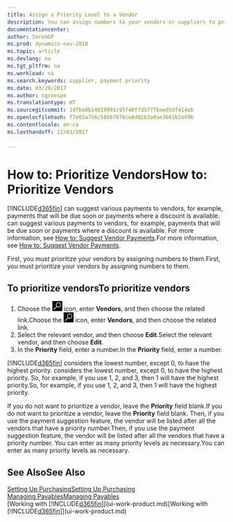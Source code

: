 ```yaml
---
title: Assign a Priority Level to a Vendor
description: You can assign numbers to your vendors or suppliers to prioritize them and facilitate payment suggestions in Dynamics NAV.
documentationcenter: 
author: SorenGP
ms.prod: dynamics-nav-2018
ms.topic: article
ms.devlang: na
ms.tgt_pltfrm: na
ms.workload: na
ms.search.keywords: supplier, payment priority
ms.date: 03/29/2017
ms.author: sgroespe
ms.translationtype: HT
ms.sourcegitcommit: 1dfba8b14019991c95f40ffd5f7fbaed5df414eb
ms.openlocfilehash: f7e02a756c58067876ce8d02b3a0ae3661b2e496
ms.contentlocale: en-ca
ms.lasthandoff: 12/01/2017

---
```

# <a name="how-to-prioritize-vendors"></a><span data-ttu-id="c3dca-103">How to: Prioritize Vendors</span><span class="sxs-lookup"><span data-stu-id="c3dca-103">How to: Prioritize Vendors</span></span>
[!INCLUDE[d365fin](includes/d365fin_md.md)]<span data-ttu-id="c3dca-104"> can suggest various payments to vendors, for example, payments that will be due soon or payments where a discount is available.</span><span class="sxs-lookup"><span data-stu-id="c3dca-104"> can suggest various payments to vendors, for example, payments that will be due soon or payments where a discount is available.</span></span> <span data-ttu-id="c3dca-105">For more information, see [How to: Suggest Vendor Payments](payables-how-suggest-vendor-payments.md).</span><span class="sxs-lookup"><span data-stu-id="c3dca-105">For more information, see [How to: Suggest Vendor Payments](payables-how-suggest-vendor-payments.md).</span></span>

<span data-ttu-id="c3dca-106">First, you must prioritize your vendors by assigning numbers to them.</span><span class="sxs-lookup"><span data-stu-id="c3dca-106">First, you must prioritize your vendors by assigning numbers to them.</span></span>

## <a name="to-prioritize-vendors"></a><span data-ttu-id="c3dca-107">To prioritize vendors</span><span class="sxs-lookup"><span data-stu-id="c3dca-107">To prioritize vendors</span></span>
1. <span data-ttu-id="c3dca-108">Choose the ![Search for Page or Report](media/ui-search/search_small.png "Search for Page or Report icon") icon, enter **Vendors**, and then choose the related link.</span><span class="sxs-lookup"><span data-stu-id="c3dca-108">Choose the ![Search for Page or Report](media/ui-search/search_small.png "Search for Page or Report icon") icon, enter **Vendors**, and then choose the related link.</span></span>
2. <span data-ttu-id="c3dca-109">Select the relevant vendor, and then choose **Edit**.</span><span class="sxs-lookup"><span data-stu-id="c3dca-109">Select the relevant vendor, and then choose **Edit**.</span></span>
3. <span data-ttu-id="c3dca-110">In the **Priority** field, enter a number.</span><span class="sxs-lookup"><span data-stu-id="c3dca-110">In the **Priority** field, enter a number.</span></span>

[!INCLUDE[d365fin](includes/d365fin_md.md)]<span data-ttu-id="c3dca-111"> considers the lowest number, except 0, to have the highest priority.</span><span class="sxs-lookup"><span data-stu-id="c3dca-111"> considers the lowest number, except 0, to have the highest priority.</span></span> <span data-ttu-id="c3dca-112">So, for example, if you use 1, 2, and 3, then 1 will have the highest priority.</span><span class="sxs-lookup"><span data-stu-id="c3dca-112">So, for example, if you use 1, 2, and 3, then 1 will have the highest priority.</span></span>

<span data-ttu-id="c3dca-113">If you do not want to prioritize a vendor, leave the **Priority** field blank.</span><span class="sxs-lookup"><span data-stu-id="c3dca-113">If you do not want to prioritize a vendor, leave the **Priority** field blank.</span></span> <span data-ttu-id="c3dca-114">Then, if you use the payment suggestion feature, the vendor will be listed after all the vendors that have a priority number.</span><span class="sxs-lookup"><span data-stu-id="c3dca-114">Then, if you use the payment suggestion feature, the vendor will be listed after all the vendors that have a priority number.</span></span> <span data-ttu-id="c3dca-115">You can enter as many priority levels as necessary.</span><span class="sxs-lookup"><span data-stu-id="c3dca-115">You can enter as many priority levels as necessary.</span></span>

## <a name="see-also"></a><span data-ttu-id="c3dca-116">See Also</span><span class="sxs-lookup"><span data-stu-id="c3dca-116">See Also</span></span>
[<span data-ttu-id="c3dca-117">Setting Up Purchasing</span><span class="sxs-lookup"><span data-stu-id="c3dca-117">Setting Up Purchasing</span></span>](purchasing-setup-purchasing.md)  
[<span data-ttu-id="c3dca-118">Managing Payables</span><span class="sxs-lookup"><span data-stu-id="c3dca-118">Managing Payables</span></span>](payables-manage-payables.md)  
<span data-ttu-id="c3dca-119">[Working with [!INCLUDE[d365fin](includes/d365fin_md.md)]](ui-work-product.md)</span><span class="sxs-lookup"><span data-stu-id="c3dca-119">[Working with [!INCLUDE[d365fin](includes/d365fin_md.md)]](ui-work-product.md)</span></span>

